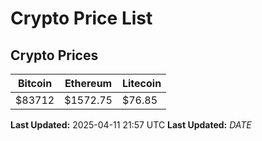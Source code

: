 # Crypto Price List

## Crypto Prices
| Bitcoin | Ethereum | Litecoin |
| ------- | -------- | -------- |
| $83712 | $1572.75 | $76.85 |
**Last Updated:** 2025-04-11 21:57 UTC
**Last Updated:** $DATE$
